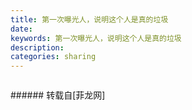 ```yaml
---
title: 第一次曝光人，说明这个人是真的垃圾
date: 
keywords: 第一次曝光人，说明这个人是真的垃圾
description: 
categories: sharing
---
```

<td class="t_f" id="postmessage_1328367">

<img alt="" border="0" class="zoom" data-cf-modified-5a2991cc932df8249b18b09c-="" file="http://www.flw.ph/data/appbyme/upload/image/201805/13/eeVPSVANwzqF.jpg" id="aimg_DlRXM" lazyloadthumb="1" onclick="" onmouseover="" src="http://www.flw.ph/data/appbyme/upload/image/201805/13/eeVPSVANwzqF.jpg"/><br/>
</td>
###### 转载自[菲龙网]